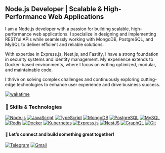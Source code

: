 ## Node.js Developer | Scalable & High-Performance Web Applications

I am a Node.js developer with a passion for building scalable, high-performance web applications. I specialize in designing and implementing RESTful APIs while seamlessly working with MongoDB, PostgreSQL, and MySQL to deliver efficient and reliable solutions.

With expertise in Express.js, Nest.js, and Fastify, I have a strong foundation in security systems and identity management. My experience extends to Docker-based environments, where I focus on writing optimized, modular, and maintainable code.

I thrive on solving complex challenges and continuously exploring cutting-edge technologies to enhance user experience and drive business success.

[![wakatime](https://wakatime.com/badge/user/7208c7e2-6482-4175-9d5d-c412c00ab154.svg)](https://wakatime.com/@7208c7e2-6482-4175-9d5d-c412c00ab154)

### 🚀 Skills & Technologies  

[![Node.js](https://img.shields.io/badge/Node.js-339933?logo=node.js&logoColor=white)](https://nodejs.org/)
[![JavaScript](https://img.shields.io/badge/JavaScript-F7DF1E?logo=javascript&logoColor=white)](https://developer.mozilla.org/en-US/docs/Web/JavaScript)
[![TypeScript](https://img.shields.io/badge/TypeScript-3178C6?logo=typescript&logoColor=white)](https://www.typescriptlang.org/)
[![MongoDB](https://img.shields.io/badge/MongoDB-47A248?logo=mongodb&logoColor=white)](https://www.mongodb.com/)
[![PostgreSQL](https://img.shields.io/badge/PostgreSQL-336791?logo=postgresql&logoColor=white)](https://www.postgresql.org/)
[![MySQL](https://img.shields.io/badge/MySQL-4479A1?logo=mysql&logoColor=white)](https://www.mysql.com/)
[![Redis](https://img.shields.io/badge/Redis-DC382D?logo=redis&logoColor=white)](https://redis.io/)
[![Docker](https://img.shields.io/badge/Docker-2496ED?logo=docker&logoColor=white)](https://www.docker.com/)
[![Kubernetes](https://img.shields.io/badge/Kubernetes-326CE5?logo=kubernetes&logoColor=white)](https://kubernetes.io/)
[![Express.js](https://img.shields.io/badge/Express.js-000000?logo=express&logoColor=white)](https://expressjs.com/)
[![NestJS](https://img.shields.io/badge/NestJS-E0234E?logo=nestjs&logoColor=white)](https://nestjs.com/)
[![GraphQL](https://img.shields.io/badge/GraphQL-E10098?logo=graphql&logoColor=white)](https://graphql.org/)
[![Git](https://img.shields.io/badge/Git-F05032?logo=git&logoColor=white)](https://git-scm.com/)




#### 📩 Let’s connect and build something great together!

[![Telegram](https://img.shields.io/badge/Telegram-26A5E4?logo=telegram&logoColor=white)](https://t.me/ataeiu)
[![Gmail](https://img.shields.io/badge/Gmail-D14836?logo=gmail&logoColor=white)](mailto:ataeiu@gmail.com)
